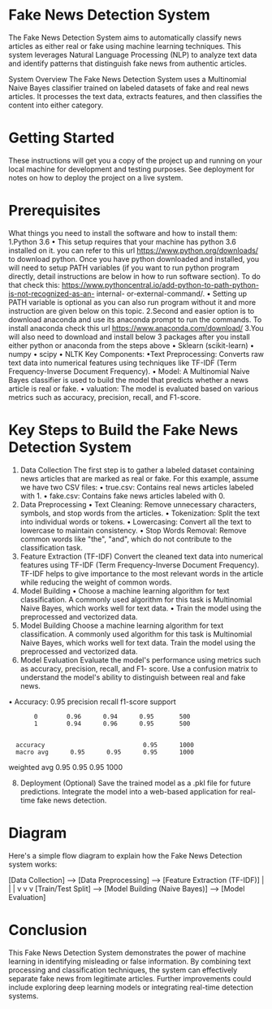 # Fake News Detection System
The Fake News Detection System aims to automatically classify news articles as either real or fake using machine learning techniques. This system leverages Natural Language Processing (NLP) to analyze text data and identify patterns that distinguish fake news from authentic articles.

System Overview
The Fake News Detection System uses a Multinomial Naive Bayes classifier trained on labeled datasets of fake and real news articles. It processes the text data, extracts features, and then classifies the content into either category.
# Getting Started
These instructions will get you a copy of the project up and running on your local machine for development and testing purposes. See deployment for notes on how to deploy the project on a live system.

# Prerequisites
What things you need to install the software and how to install them:
1.Python 3.6
  • This setup requires that your machine has python 3.6 installed on it. 
   you can refer to this url https://www.python.org/downloads/ to download python. Once you have python downloaded and installed, you will need to setup PATH variables (if you want to run python program directly, detail instructions are below in how to run software section). To do that check this: https://www.pythoncentral.io/add-python-to-path-python-is-not-recognized-as-an- internal- or-external-command/.
  • Setting up PATH variable is optional as you can also run program without it and more instruction are given below on this topic.
2.Second and easier option is to download anaconda and use its anaconda prompt to run the commands. To install anaconda check this url https://www.anaconda.com/download/
3.You will also need to download and install below 3 packages after you install either python or anaconda from the steps above
  • Sklearn (scikit-learn)
  • numpy
  • scipy
  • NLTK
Key Components:
     •Text Preprocessing: Converts raw text data into numerical features using techniques like TF-IDF (Term Frequency-Inverse Document Frequency).
     • Model: A Multinomial Naive Bayes classifier is used to build the model that predicts whether a news article is real or fake.
     • valuation: The model is evaluated based on various metrics such as accuracy, precision, recall, and F1-score.

# Key Steps to Build the Fake News Detection System
1. Data Collection
   The first step is to gather a labeled dataset containing news articles that are marked as 
   real or fake.
   For this example, assume we have two CSV files:
     • true.csv: Contains real news articles labeled with 1.
     • fake.csv: Contains fake news articles labeled with 0.
2. Data Preprocessing
     • Text Cleaning: Remove unnecessary characters, symbols, and stop words from the articles.
     • Tokenization: Split the text into individual words or tokens.
     • Lowercasing: Convert all the text to lowercase to maintain consistency.
     • Stop Words Removal: Remove common words like "the", "and", which do not contribute to 
        the classification task.
3. Feature Extraction (TF-IDF)
   Convert the cleaned text data into numerical features using TF-IDF (Term Frequency-Inverse 
    Document Frequency).
   TF-IDF helps to give importance to the most relevant words in the article while reducing the 
   weight of common words.
4. Model Building
   • Choose a machine learning algorithm for text classification. A commonly used algorithm for 
     this task is Multinomial Naive Bayes, which works well for text data.
   • Train the model using the preprocessed and vectorized data.
5. Model Building
   Choose a machine learning algorithm for text classification. A commonly used algorithm for 
   this task is Multinomial Naive Bayes, which works well for text data.
   Train the model using the preprocessed and vectorized data.
6. Model Evaluation
   Evaluate the model's performance using metrics such as accuracy, precision, recall, and F1- 
   score.
   Use a confusion matrix to understand the model's ability to distinguish between real and 
   fake news.
   
  • Accuracy: 0.95
                 precision    recall  f1-score   support

           0        0.96      0.94      0.95       500
           1        0.94      0.96      0.95       500
           

      accuracy                           0.95      1000
      macro avg      0.95      0.95      0.95      1000
   weighted avg      0.95      0.95      0.95      1000

8. Deployment (Optional)
   Save the trained model as a .pkl file for future predictions.
   Integrate the model into a web-based application for real-time fake news detection.

# Diagram
Here's a simple flow diagram to explain how the Fake News Detection system works:

[Data Collection] --> [Data Preprocessing] --> [Feature Extraction (TF-IDF)] 
       |                     |                             |
       v                     v                             v
[Train/Test Split] --> [Model Building (Naive Bayes)] --> [Model Evaluation]

# Conclusion
This Fake News Detection System demonstrates the power of machine learning in identifying misleading or false information. By combining text processing and classification techniques, the system can effectively separate fake news from legitimate articles. Further improvements could include exploring deep learning models or integrating real-time detection systems.
